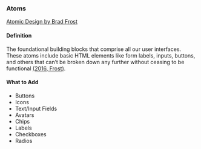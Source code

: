### Atoms
[Atomic Design by Brad Frost](https://atomicdesign.bradfrost.com/chapter-2/)
#### Definition
The foundational building blocks that comprise all our user interfaces. These atoms include basic HTML elements like form labels, inputs, buttons, and others that can’t be broken down any further without ceasing to be functional [(2016, Frost)](https://atomicdesign.bradfrost.com/chapter-2/).

#### What to Add
- Buttons
- Icons
- Text/Input Fields
- Avatars
- Chips
- Labels
- Checkboxes
- Radios